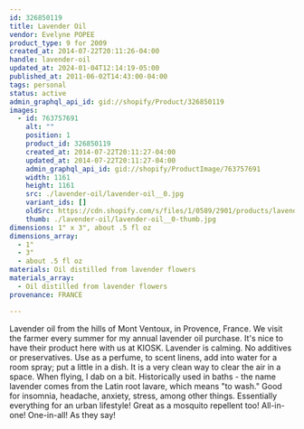 ```yaml
---
id: 326850119
title: Lavender Oil
vendor: Evelyne POPEE
product_type: 9 for 2009
created_at: 2014-07-22T20:11:26-04:00
handle: lavender-oil
updated_at: 2024-01-04T12:14:19-05:00
published_at: 2011-06-02T14:43:00-04:00
tags: personal
status: active
admin_graphql_api_id: gid://shopify/Product/326850119
images:
  - id: 763757691
    alt: ""
    position: 1
    product_id: 326850119
    created_at: 2014-07-22T20:11:27-04:00
    updated_at: 2014-07-22T20:11:27-04:00
    admin_graphql_api_id: gid://shopify/ProductImage/763757691
    width: 1161
    height: 1161
    src: ./lavender-oil/lavender-oil__0.jpg
    variant_ids: []
    oldSrc: https://cdn.shopify.com/s/files/1/0589/2901/products/lavender_oil.jpeg?v=1406074287
    thumb: ./lavender-oil/lavender-oil__0-thumb.jpg
dimensions: 1" x 3", about .5 fl oz
dimensions_array:
  - 1"
  - 3"
  - about .5 fl oz
materials: Oil distilled from lavender flowers
materials_array:
  - Oil distilled from lavender flowers
provenance: FRANCE

---
```


Lavender oil from the hills of Mont Ventoux, in Provence, France. We visit the farmer every summer for my annual lavender oil purchase. It's nice to have their product here with us at KIOSK. Lavender is calming. No additives or preservatives. Use as a perfume, to scent linens, add into water for a room spray; put a little in a dish. It is a very clean way to clear the air in a space. When flying, I dab on a bit. Historically used in baths - the name lavender comes from the Latin root lavare, which means "to wash." Good for insomnia, headache, anxiety, stress, among other things. Essentially everything for an urban lifestyle! Great as a mosquito repellent too! All-in-one! One-in-all! As they say!